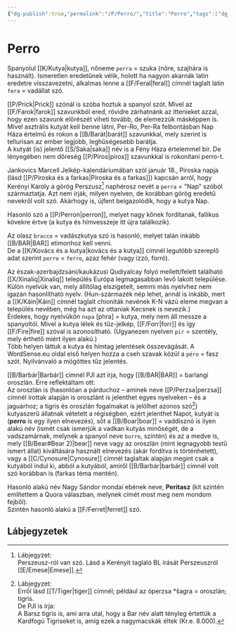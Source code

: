 ```yaml
---
{"dg-publish":true,"permalink":"/P/Perro/","title":"Perro","tags":["dg_uploaded"],"created":"2023-10-26T02:46","updated":"2023-11-09T07:10"}
---
```



# Perro

Spanyolul [[K/Kutya\|kutya]], nőneme `perra` = szuka (nőre, szajhára is használt). Ismeretlen eredetűnek vélik, holott ha nagyon akarnák latin eredetre visszavezetni, alkalmas lenne a [[F/Feral\|feral]] címnél taglalt latin `fera` = vadállat szó.  

[[P/Prick\|Prick]] szónál is szóba hoztuk a spanyol szót. Mivel az [[F/Farok\|farok]] szavunkból ered, rövidre zárhatnánk az ittenieket azzal, hogy ezen szavunk előrészét viheti tovább, de elemezzük másképpen is.  
Mivel asztrális kutyát kell benne látni, Per-Ro, Per-Ra felbontásban Nap Háza értelmű és rokon a [[B/Barát\|barát]] szavunkkal, mely szerint is tellurisan az ember legjobb, leghűségesebb barátja.  
A kutyát (is) jelentő [[S/Saka\|saka]] név is a Fény Háza értelemmel bír. De lényegében nem dőreség [[P/Piros\|piros]] szavunkkal is rokonítani perro-t.  

Jankovics Marcell Jelkép-kalendáriumában szól január 18., Piroska napja (lásd [[P/Piroska és a farkas\|Piroska és a farkas]]) kapcsán arról, hogy Kerényi Károly a görög Perszusz[^1] naphérosz nevét a `perra` = "Nap" szóból származtatja. Azt nem írják, milyen nyelven, de korábban görög eredetű nevekről volt szó. Akárhogy is, újfent beigazolódik, hogy a kutya Nap.  

Hasonló szó a [[P/Perron\|perron]], melyet nagy kőnek fordítanak, fallikus kövekre értve (a kutya és hímvesszeje itt újra találkozik).  

Az olasz `bracco` = vadászkutya szó is hasonló, melyet talán inkább [[B/BAR\|BAR]] etimonhoz kell venni.  
De a [[K/Kovács és a kutya\|kovács és a kutya]] címnél legutóbb szereplő adat szerint `perro` = `ferro`, azaz fehér (vagy izzó, forró).  

Az észak-azerbajdzsáni/kaukázusi Qudiyalcay folyó mellett/felett található [[X/Xinaliq\|Xinaliq]] település Európa legmagasabban levő lakott települése. Külön nyelvük van, mely állítólag elszigetelt, semmi más nyelvhez nem igazán hasonlítható nyelv. (Hun-származék nép lehet, annál is inkább, mert a [[K/Káin\|Káin]] címnél taglalt chioniták nevének K-N vázú eleme megvan a település nevében, még ha azt az ottaniak Kecsnek is nevezik.)  
Érdekes, hogy nyelvükön `пхра` \[phra\] = kutya, mely nem áll messze a spanyoltól. Mivel a kutya lélek és tűz-jelkép, [[F/Forr\|forr]] és így [[F/Fire\|fire]] szóval is azonosítható. (Ugyanezen nyelven `pir` = szentély, mely érthető miért ilyen alakú.)  
Több helyen láttuk a kutya és hímtag jelentések összevágását. A WordSense.eu oldal első helyen hozza a cseh szavak közül a `péro` = fasz szót. Nyilvánvaló a mögöttes tűz jelentés.  

[[B/Barbár\|Barbár]] címnél PJI azt írja, hogy [[B/BAR\|BAR]] = barlangi oroszlán. Erre reflektáltam ott:  
Az oroszlán is (hasonlóan a párduchoz – aminek neve [[P/Perzsa\|perzsa]] címnél írottak alapján is oroszlánt is jelenthet egyes nyelveken – és a jaguárhoz; a tigris és oroszlán fogalmakat is jelölhet azonos szó[^2]) kutyaszerű állatnak vétetett a régiségben, ezért jelenthet Napot, kutyát is (**perro** is egy ilyen elnevezés), sőt a [[B/Boar\|boar]] = vaddisznó is ilyen alakú név (ismét csak ismerjük a vadkan kutyás minőségét, de a vadszamárnak, melynek a spanyol neve `burro`, szintén) és az a medve is, mely [[B/Bear#Bear 2)\|bear]] neve vagy az oroszlán (mint legnagyobb testű ismert állat) kiváltására használt elnevezés (akár fordítva is történhetett), vagy a [[C/Cynosure\|Cynosure]] címnél taglaltak alapján megint csak a kutyából indul ki, abból a kutyából, amiről [[B/Barbár\|barbár]] címnél volt szó korábban is (farkas téma mentén).  

Hasonló alakú név Nagy Sándor mondai ebének neve, **Peritasz** (kit szintén említettem a Quora válaszban, melynek címét most meg nem mondom fejből).  
Szintén hasonló alakú a [[F/Ferret\|ferret]] szó.  

## Lábjegyzetek

[^1]: Lábjegyzet:  
Perszeusz-ról van szó. Lásd a Kerényit taglaló BL írását Perszeuszról [[E/Emese\|Emese]].  

[^2]: Lábjegyzet:  
Erről lásd [[T/Tiger\|tiger]] címnél; például az óperzsa \*šagra = oroszlán; tigris.  
De PJI is írja:  
A Barsz tigris is, ami arra utal, hogy a Bar név alatt tényleg értettük a Kardfogú Tigriseket is, amíg ezek a nagymacskák éltek (Kr.e. 8.000).  